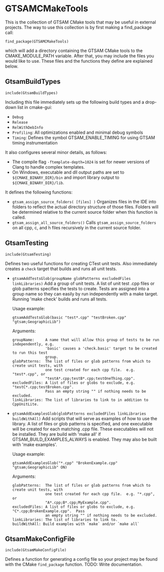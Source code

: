 # GTSAMCMakeTools

This is the collection of GTSAM CMake tools that may be useful in external projects.  The way to use this collection is by first making a find_package call:

    find_package(GTSAMCMakeTools)

which will add a directory containing the GTSAM CMake tools to the CMAKE_MODULE_PATH variable.  After that, you may include the files you would like to use.  These files and the functions they define are explained below.

## GtsamBuildTypes

    include(GtsamBuildTypes)

Including this file immediately sets up the following build types and a drop-down list in cmake-gui:

*   `Debug`
*   `Release`
*   `RelWithDebInfo`
*   `Profiling`: All optimizations enabled and minimal debug symbols
*   `Timing`: Defines the symbol GTSAM_ENABLE_TIMING for using GTSAM timing instrumentation

It also configures several minor details, as follows:

*   The compile flag `-ftemplate-depth=1024` is set for newer versions of Clang to handle complex templates.
*   On Windows, executable and dll output paths are set to `${CMAKE_BINARY_DIR}/bin` and import library output to `${CMAKE_BINARY_DIR}/lib`.

It defines the following functions:

*   `gtsam_assign_source_folders( [files] )` Organizes files in the IDE into folders to reflect the actual directory structure of those files.  Folders will be determined relative to the current source folder when this function is called.
*   `gtsam_assign_all_source_folders()` Calls `gtsam_assign_source_folders` on all cpp, c, and h files recursively in the current source folder.

## GtsamTesting

    include(GtsamTesting)

Defines two useful functions for creating CTest unit tests.  Also immediately creates a `check` target that builds and runs all unit tests.

*   `gtsamAddTestsGlob(groupName globPatterns excludedFiles linkLibraries)` Add a group of unit tests.  A list of unit test .cpp files or glob patterns specifies the tests to create.  Tests are assigned into a group name so they can easily by run independently with a make target.  Running 'make check' builds and runs all tests.

    Usage example:
    
        gtsamAddTestsGlob(basic "test*.cpp" "testBroken.cpp" "gtsam;GeographicLib")

    Arguments:
    
        groupName:     A name that will allow this group of tests to be run independently, e.g.
                       'basic' causes a 'check.basic' target to be created to run this test
                       group.
        globPatterns:  The list of files or glob patterns from which to create unit tests, with
                       one test created for each cpp file.  e.g. "test*.cpp", or
                       "testA*.cpp;testB*.cpp;testOneThing.cpp".
        excludedFiles: A list of files or globs to exclude, e.g. "testC*.cpp;testBroken.cpp".
                       Pass an empty string "" if nothing needs to be excluded.
        linkLibraries: The list of libraries to link to in addition to CppUnitLite.
        
*   `gtsamAddExamplesGlob(globPatterns excludedFiles linkLibraries buildWithAll)` Add scripts that will serve as examples of how to use the library.  A list of files or glob patterns is specified, and one executable will be created for each matching .cpp file.  These executables will not be installed.  They are build with 'make all' if GTSAM_BUILD_EXAMPLES_ALWAYS is enabled.  They may also be built with 'make examples'.

    Usage example:

        gtsamAddExamplesGlob("*.cpp" "BrokenExample.cpp" "gtsam;GeographicLib" ON)

    Arguments:

        globPatterns:  The list of files or glob patterns from which to create unit tests, with
                       one test created for each cpp file.  e.g. "*.cpp", or
                       "A*.cpp;B*.cpp;MyExample.cpp".
        excludedFiles: A list of files or globs to exclude, e.g. "C*.cpp;BrokenExample.cpp".  Pass
                       an empty string "" if nothing needs to be excluded.
        linkLibraries: The list of libraries to link to.
        buildWithAll: Build examples with `make` and/or `make all`

## GtsamMakeConfigFile

    include(GtsamMakeConfigFile)
     
Defines a function for generating a config file so your project may be found with the CMake `find_package` function.  TODO: Write documentation.